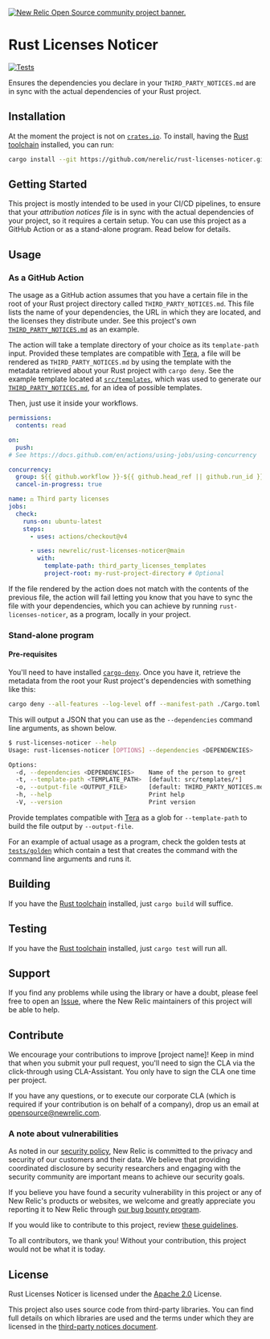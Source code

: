 <a href="https://opensource.newrelic.com/oss-category/#community-project"><picture><source media="(prefers-color-scheme: dark)" srcset="https://github.com/newrelic/opensource-website/raw/main/src/images/categories/dark/Community_Project.png"><source media="(prefers-color-scheme: light)" srcset="https://github.com/newrelic/opensource-website/raw/main/src/images/categories/Community_Project.png"><img alt="New Relic Open Source community project banner." src="https://github.com/newrelic/opensource-website/raw/main/src/images/categories/Community_Project.png"></picture></a>

# Rust Licenses Noticer

[![Tests](https://github.com/newrelic/rust-licenses-noticer/actions/workflows/tests.yml/badge.svg)](https://github.com/newrelic/rust-licenses-noticer/actions/workflows/tests.yml)

Ensures the dependencies you declare in your `THIRD_PARTY_NOTICES.md` are in sync with the actual dependencies of your Rust project.

## Installation

At the moment the project is not on [`crates.io`](https://crates.io). To install, having the [Rust toolchain](https://rustup.rs) installed, you can run:

```sh
cargo install --git https://github.com/nerelic/rust-licenses-noticer.git
```

## Getting Started

This project is mostly intended to be used in your CI/CD pipelines, to ensure that your *attribution notices file* is in sync with the actual dependencies of your project, so it requires a certain setup. You can use this project as a GitHub Action or as a stand-alone program. Read below for details.

## Usage

### As a GitHub Action

The usage as a GitHub action assumes that you have a certain file in the root of your Rust project directory called `THIRD_PARTY_NOTICES.md`. This file lists the name of your dependencies, the URL in which they are located, and the licenses they distribute under. See this project's own [`THIRD_PARTY_NOTICES.md`](./THIRD_PARTY_NOTICES.md) as an example.

The action will take a template directory of your choice as its `template-path` input. Provided these templates are compatible with [Tera](https://keats.github.io/tera/docs/), a file will be rendered as `THIRD_PARTY_NOTICES.md` by using the template with the metadata retrieved about your Rust project with `cargo deny`. See the example template located at [`src/templates`](./src/templates/), which was used to generate our [`THIRD_PARTY_NOTICES.md`](./THIRD_PARTY_NOTICES.md), for an idea of possible templates.

Then, just use it inside your workflows.

```yaml
permissions:
  contents: read

on:
  push:
# See https://docs.github.com/en/actions/using-jobs/using-concurrency

concurrency:
  group: ${{ github.workflow }}-${{ github.head_ref || github.run_id }}
  cancel-in-progress: true

name: ⚖ Third party licenses
jobs:
  check:
    runs-on: ubuntu-latest
    steps:
      - uses: actions/checkout@v4

      - uses: newrelic/rust-licenses-noticer@main
        with:
          template-path: third_party_licenses_templates
          project-root: my-rust-project-directory # Optional
```

If the file rendered by the action does not match with the contents of the previous file, the action will fail letting you know that you have to sync the file with your dependencies, which you can achieve by running `rust-licenses-noticer`, as a program, locally in your project.

### Stand-alone program

#### Pre-requisites

You'll need to have installed [`cargo-deny`](https://github.com/EmbarkStudios/cargo-deny). Once you have it, retrieve the metadata from the root your Rust project's dependencies with something like this:

```sh
cargo deny --all-features --log-level off --manifest-path ./Cargo.toml list -l crate -f json
```

This will output a JSON that you can use as the `--dependencies` command line arguments, as shown below.

```sh
$ rust-licenses-noticer --help
Usage: rust-licenses-noticer [OPTIONS] --dependencies <DEPENDENCIES>

Options:
  -d, --dependencies <DEPENDENCIES>    Name of the person to greet
  -t, --template-path <TEMPLATE_PATH>  [default: src/templates/*]
  -o, --output-file <OUTPUT_FILE>      [default: THIRD_PARTY_NOTICES.md]
  -h, --help                           Print help
  -V, --version                        Print version
```

Provide templates compatible with [Tera](https://keats.github.io/tera/docs/) as a glob for `--template-path` to build the file output by `--output-file`.

For an example of actual usage as a program, check the golden tests at [`tests/golden`](./tests/golden) which contain a test that creates the command with the command line arguments and runs it.

## Building

If you have the [Rust toolchain](https://rustup.rs) installed, just `cargo build` will suffice.

## Testing

If you have the [Rust toolchain](https://rustup.rs) installed, just `cargo test` will run all.

## Support

If you find any problems while using the library or have a doubt, please feel free to open an [Issue](https://github.com/newrelic/rust-licenses-noticer/issues), where the New Relic maintainers of this project will be able to help.

## Contribute

We encourage your contributions to improve [project name]! Keep in mind that when you submit your pull request, you'll need to sign the CLA via the click-through using CLA-Assistant. You only have to sign the CLA one time per project.

If you have any questions, or to execute our corporate CLA (which is required if your contribution is on behalf of a company), drop us an email at <opensource@newrelic.com>.

### A note about vulnerabilities

As noted in our [security policy](../../security/policy), New Relic is committed to the privacy and security of our customers and their data. We believe that providing coordinated disclosure by security researchers and engaging with the security community are important means to achieve our security goals.

If you believe you have found a security vulnerability in this project or any of New Relic's products or websites, we welcome and greatly appreciate you reporting it to New Relic through [our bug bounty program](https://docs.newrelic.com/docs/security/security-privacy/information-security/report-security-vulnerabilities/).

If you would like to contribute to this project, review [these guidelines](./CONTRIBUTING.md).

To all contributors, we thank you! Without your contribution, this project would not be what it is today.

## License

Rust Licenses Noticer is licensed under the [Apache 2.0](http://apache.org/licenses/LICENSE-2.0.txt) License.

This project also uses source code from third-party libraries. You can find full details on which libraries are used and the terms under which they are licensed in the [third-party notices document](./THIRD_PARTY_NOTICES.md).
